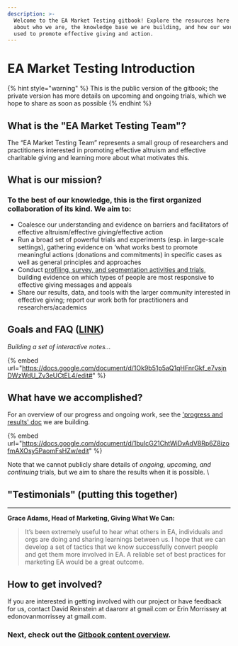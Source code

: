 ```yaml
---
description: >-
  Welcome to the EA Market Testing gitbook! Explore the resources here to learn
  about who we are, the knowledge base we are building, and how our work can be
  used to promote effective giving and action.
---
```


# EA Market Testing Introduction

{% hint style="warning" %}
This is the public version of the gitbook; the private version has more details on upcoming and ongoing trials, which we hope to share as soon as possible
{% endhint %}

## What is the "EA Market Testing Team"?

The “EA Market Testing Team” represents a small group of researchers and practitioners interested in promoting effective altruism and effective charitable giving and learning more about what motivates this.

## What is our mission?

### To the best of our knowledge, this is the first organized collaboration of its kind. We aim to:

* Coalesce our understanding and evidence on barriers and facilitators of effective altruism/effective giving/effective action
* Run a broad set of powerful trials and experiments (esp. in large-scale settings), gathering evidence on ‘what works best to promote meaningful actions (donations and commitments) in specific cases as well as general principles and approaches
* Conduct [profiling, survey, and segmentation activities and trials](broken-reference/), building evidence on which types of people are most responsive to effective giving messages and appeals
* Share our results, data, and tools with the larger community interested in effective giving; report our work both for practitioners and researchers/academics

## Goals and FAQ ([LINK](https://docs.google.com/document/d/1Ok9b51p5aQ1qHFnrGkf\_e7vsjnDWzWdU\_Zv3eUCtEL4/edit#))

_Building a set of interactive notes..._

{% embed url="https://docs.google.com/document/d/1Ok9b51p5aQ1qHFnrGkf_e7vsjnDWzWdU_Zv3eUCtEL4/edit#" %}

## What have we accomplished?

For an overview of our progress and ongoing work, see the ['progress and results' doc](https://docs.google.com/document/d/1buIcG21ChtWiDvAdV8Rp6Z8izofmAXOsy5PaomFsHZw/edit) we are building.

{% embed url="https://docs.google.com/document/d/1buIcG21ChtWiDvAdV8Rp6Z8izofmAXOsy5PaomFsHZw/edit" %}

Note that we cannot publicly share details of _ongoing, upcoming, and continuing_ trials, but we aim to share the results when it is possible. \\

## **"Testimonials" (putting this together)**

***

**Grace Adams, Head of Marketing, Giving What We Can:**

> It’s been extremely useful to hear what others in EA, individuals and orgs are doing and sharing learnings between us. I hope that we can develop a set of tactics that we know successfully convert people and get them more involved in EA. A reliable set of best practices for marketing EA would be a great outcome.

## How to get involved?

If you are interested in getting involved with our project or have feedback for us, contact David Reinstein at daaronr at gmail.com or Erin Morrissey at edonovanmorrissey at gmail.com.

### Next, check out the [Gitbook content overview](gitbook-content-overview.md).
